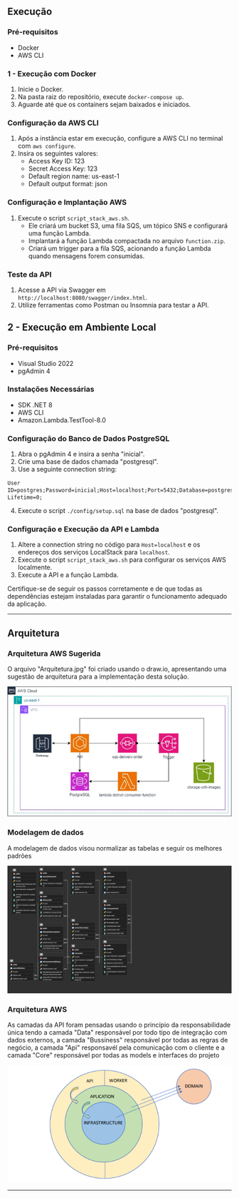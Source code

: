 ## Execução

### Pré-requisitos
- Docker
- AWS CLI

### 1 - Execução com Docker

1. Inicie o Docker.
2. Na pasta raiz do repositório, execute `docker-compose up`.
3. Aguarde até que os containers sejam baixados e iniciados.

### Configuração da AWS CLI

1. Após a instância estar em execução, configure a AWS CLI no terminal com `aws configure`.
2. Insira os seguintes valores:
   - Access Key ID: 123
   - Secret Access Key: 123
   - Default region name: us-east-1
   - Default output format: json

### Configuração e Implantação AWS

1. Execute o script `script_stack_aws.sh`.
   - Ele criará um bucket S3, uma fila SQS, um tópico SNS e configurará uma função Lambda.
   - Implantará a função Lambda compactada no arquivo `function.zip`.
   - Criará um trigger para a fila SQS, acionando a função Lambda quando mensagens forem consumidas.

### Teste da API

1. Acesse a API via Swagger em `http://localhost:8080/swagger/index.html`.
2. Utilize ferramentas como Postman ou Insomnia para testar a API.

## 2 - Execução em Ambiente Local

### Pré-requisitos
- Visual Studio 2022
- pgAdmin 4

### Instalações Necessárias
- SDK .NET 8
- AWS CLI
- Amazon.Lambda.TestTool-8.0

### Configuração do Banco de Dados PostgreSQL

1. Abra o pgAdmin 4 e insira a senha "inicial".
2. Crie uma base de dados chamada "postgresql".
3. Use a seguinte connection string:

```
User ID=postgres;Password=inicial;Host=localhost;Port=5432;Database=postgresql;Pooling=true;Connection Lifetime=0;
```

4. Execute o script `./config/setup.sql` na base de dados "postgresql".

### Configuração e Execução da API e Lambda

1. Altere a connection string no código para `Host=localhost` e os endereços dos serviços LocalStack para `localhost`.
2. Execute o script `script_stack_aws.sh` para configurar os serviços AWS localmente.
3. Execute a API e a função Lambda.

Certifique-se de seguir os passos corretamente e de que todas as dependências estejam instaladas para garantir o funcionamento adequado da aplicação.

---

## Arquitetura

### Arquitetura AWS Sugerida

O arquivo "Arquitetura.jpg" foi criado usando o draw.io, apresentando uma sugestão de arquitetura para a implementação desta solução.

![Arquitetura](./ArquiteturaAWS.jpg)

### Modelagem de dados

A modelagem de dados visou normalizar as tabelas e seguir os melhores padrões

![ModelagemDeDados](./ModelagemDeDados.png)

### Arquitetura AWS

As camadas da API foram pensadas usando o princípio da responsabilidade única tendo a camada "Data" responsável por todo tipo de integração com dados externos, a camada "Bussiness" responsável por todas as regras de negócio, a camada "Api" responsavél pela comunicação com o cliente e a camada "Core" responsável por todas as models e interfaces do projeto

![ArquiteturaApi](./ArquiteturaApi.png)

---